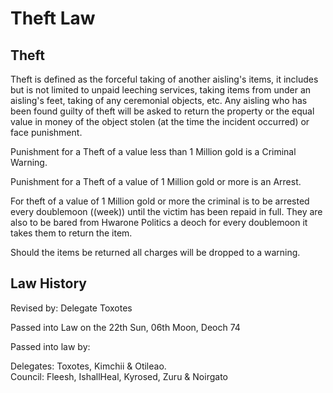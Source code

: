 # Theft Law

## Theft

Theft is defined as the forceful taking of another aisling's items, it includes but is not limited to unpaid leeching services, taking items from under an aisling's feet, taking of any ceremonial objects, etc. Any aisling who has been found guilty of theft will be asked to return the property or the equal value in money of the object stolen (at the time the incident occurred) or face punishment.

Punishment for a Theft of a value less than 1 Million gold is a Criminal Warning.

Punishment for a Theft of a value of 1 Million gold or more is an Arrest.

For theft of a value of 1 Million gold or more the criminal is to be arrested every doublemoon ((week)) until the victim has been repaid in full. They are also to be bared from Hwarone Politics a deoch for every doublemoon it takes them to return the item.

Should the items be returned all charges will be dropped to a warning.

## Law History

Revised by: Delegate Toxotes

Passed into Law on the 22th Sun, 06th Moon, Deoch 74

Passed into law by:

Delegates: Toxotes, Kimchii & Otileao.  
Council: Fleesh, IshallHeal, Kyrosed, Zuru & Noirgato
